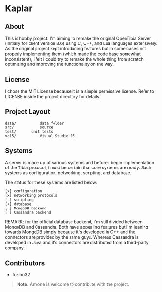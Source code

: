 # Kaplar

## About
This is hobby project. I'm aiming to remake the original OpenTibia Server (initially for client version 8.6) using C, C++, and Lua languages extensively. As the original project kept introducing features but in some cases not properly implementing them (which made the code base somewhat inconsistent), i felt i could try to remake the whole thing from scratch, optimizing and improving the functionality on the way.

## License
I chose the MIT License because it is a simple permissive license.
Refer to LICENSE inside the project directory for details.

## Project Layout
```
data/           data folder
src/            source
test/		unit tests
vc15/           Visual Studio 15
```

## Systems
A server is made up of various systems and before i begin implementation of the Tibia protocol, i must be certain that core systems are ready. Such systems as configuration, networking, scripting, and database.

The status for these systems are listed below:
```
[x] configuration
[x] networking protocols
[ ] scripting
[+] database
[ ]	MongoDB backend
[ ]	Cassandra backend
```

REMARK: for the official database backend, i'm still divided between MongoDB and Cassandra. Both have appealing features but i'm leaning towards MongoDB simply because it's developed in C++ and the connectors are provided by the same guys. Whereas Cassandra is developed in Java and it's connectors are distributed from a third-party company.

## Contributors

- fusion32

> **Note:** Anyone is welcome to contribute with the project.
